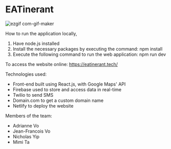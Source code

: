 # EATinerant
![ezgif com-gif-maker](https://user-images.githubusercontent.com/46931367/216829751-472f291a-e993-4280-950b-013be9928cb0.gif)

How to run the application locally,

1. Have node.js installed
2. Install the necessary packages by executing the command: npm install
3. Execute the following command to run the web application: npm run dev

To access the website online: https://eatinerant.tech/

Technologies used:
- Front-end built using React.js, with Google Maps' API
- Firebase used to store and access data in real-time
- Twilio to send SMS
- Domain.com to get a custom domain name
- Netlify to deploy the website

Members of the team:
- Adrianne Vo
- Jean-Francois Vo
- Nicholas Yip
- Mimi Ta
